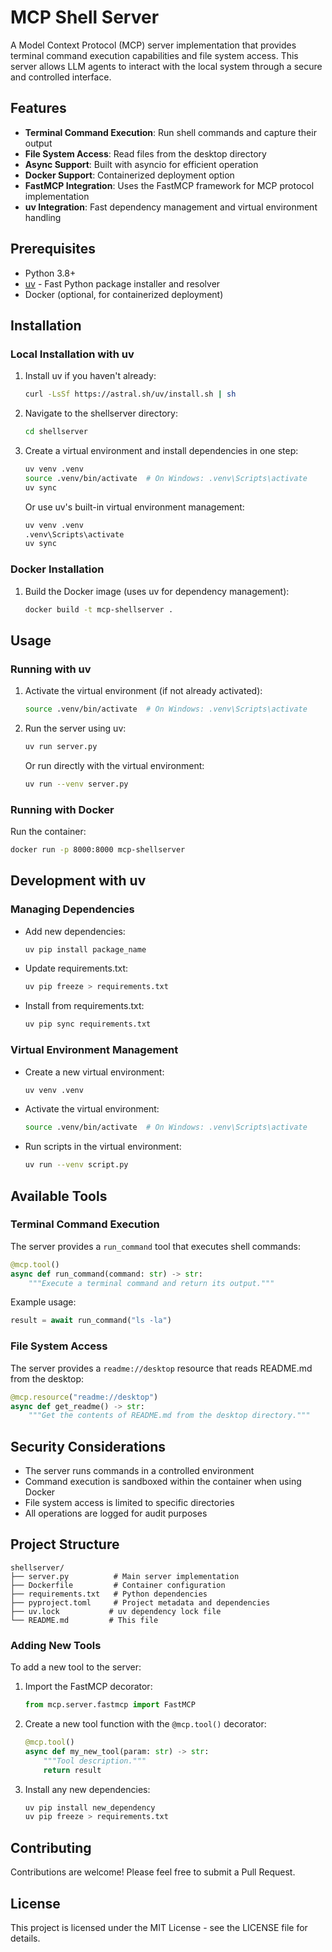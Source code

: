 # MCP Shell Server

A Model Context Protocol (MCP) server implementation that provides terminal command execution capabilities and file system access. This server allows LLM agents to interact with the local system through a secure and controlled interface.

## Features

- **Terminal Command Execution**: Run shell commands and capture their output
- **File System Access**: Read files from the desktop directory
- **Async Support**: Built with asyncio for efficient operation
- **Docker Support**: Containerized deployment option
- **FastMCP Integration**: Uses the FastMCP framework for MCP protocol implementation
- **uv Integration**: Fast dependency management and virtual environment handling

## Prerequisites

- Python 3.8+
- [uv](https://github.com/astral-sh/uv) - Fast Python package installer and resolver
- Docker (optional, for containerized deployment)

## Installation

### Local Installation with uv

1. Install uv if you haven't already:

   ```bash
   curl -LsSf https://astral.sh/uv/install.sh | sh
   ```

2. Navigate to the shellserver directory:

   ```bash
   cd shellserver
   ```

3. Create a virtual environment and install dependencies in one step:

   ```bash
   uv venv .venv
   source .venv/bin/activate  # On Windows: .venv\Scripts\activate
   uv sync
   ```

   Or use uv's built-in virtual environment management:

   ```bash
   uv venv .venv
   .venv\Scripts\activate
   uv sync
   ```

### Docker Installation

1. Build the Docker image (uses uv for dependency management):

   ```bash
   docker build -t mcp-shellserver .
   ```

## Usage

### Running with uv

1. Activate the virtual environment (if not already activated):

   ```bash
   source .venv/bin/activate  # On Windows: .venv\Scripts\activate
   ```

2. Run the server using uv:

   ```bash
   uv run server.py
   ```

   Or run directly with the virtual environment:

   ```bash
   uv run --venv server.py
   ```

### Running with Docker

Run the container:

```bash
docker run -p 8000:8000 mcp-shellserver
```

## Development with uv

### Managing Dependencies

- Add new dependencies:

  ```bash
  uv pip install package_name
  ```

- Update requirements.txt:

  ```bash
  uv pip freeze > requirements.txt
  ```

- Install from requirements.txt:

  ```bash
  uv pip sync requirements.txt
  ```

### Virtual Environment Management

- Create a new virtual environment:

  ```bash
  uv venv .venv
  ```

- Activate the virtual environment:

  ```bash
  source .venv/bin/activate  # On Windows: .venv\Scripts\activate
  ```

- Run scripts in the virtual environment:

  ```bash
  uv run --venv script.py
  ```

## Available Tools

### Terminal Command Execution

The server provides a `run_command` tool that executes shell commands:

```python
@mcp.tool()
async def run_command(command: str) -> str:
    """Execute a terminal command and return its output."""
```

Example usage:

```python
result = await run_command("ls -la")
```

### File System Access

The server provides a `readme://desktop` resource that reads README.md from the desktop:

```python
@mcp.resource("readme://desktop")
async def get_readme() -> str:
    """Get the contents of README.md from the desktop directory."""
```

## Security Considerations

- The server runs commands in a controlled environment
- Command execution is sandboxed within the container when using Docker
- File system access is limited to specific directories
- All operations are logged for audit purposes

## Project Structure

```
shellserver/
├── server.py          # Main server implementation
├── Dockerfile         # Container configuration
├── requirements.txt   # Python dependencies
├── pyproject.toml     # Project metadata and dependencies
├── uv.lock           # uv dependency lock file
└── README.md         # This file
```

### Adding New Tools

To add a new tool to the server:

1. Import the FastMCP decorator:

   ```python
   from mcp.server.fastmcp import FastMCP
   ```

2. Create a new tool function with the `@mcp.tool()` decorator:

   ```python
   @mcp.tool()
   async def my_new_tool(param: str) -> str:
       """Tool description."""
       return result
   ```

3. Install any new dependencies:

   ```bash
   uv pip install new_dependency
   uv pip freeze > requirements.txt
   ```

## Contributing

Contributions are welcome! Please feel free to submit a Pull Request.

## License

This project is licensed under the MIT License - see the LICENSE file for details.
